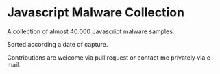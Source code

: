 # Javascript Malware Collection

A collection of almost 40.000 Javascript malware samples.

Sorted according a date of capture.

Contributions are welcome via pull request or contact me privately via e-mail.
